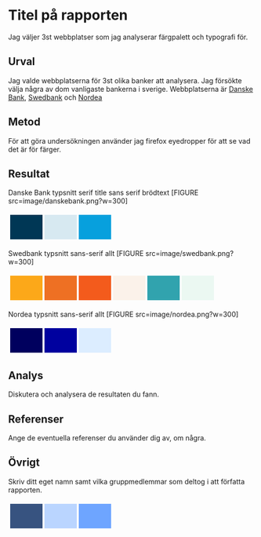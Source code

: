 Titel på rapporten
=======================

Jag väljer 3st webbplatser som jag analyserar färgpalett och typografi för.

Urval
-----------------------

Jag valde webbplatserna för 3st olika banker att analysera. Jag försökte välja några av dom vanligaste bankerna i sverige. Webbplatserna är [Danske Bank]([minimalistic](redovisning/kmom04?style=04_minimalistic)), [Swedbank](https://www.swedbank.se/) och [Nordea](https://www.nordea.se/)

Metod
-----------------------

För att göra undersökningen använder jag firefox eyedropper för att se vad det är för färger.

Resultat
-----------------------

Danske Bank
typsnitt serif title sans serif brödtext
[FIGURE src=image/danskebank.png?w=300]
<table style="border-spacing: 4px; border-collapse: separate">
<tr>
<td style="height: 50px; width: 50px; background-color: #003755">
<td style="height: 50px; width: 50px; background-color: #d7e9f1">
<td style="height: 50px; width: 50px; background-color: #07a0dd">
</tr>
</table>

Swedbank
typsnitt sans-serif allt
[FIGURE src=image/swedbank.png?w=300]
<table style="border-spacing: 4px; border-collapse: separate">
<tr>
<td style="height: 50px; width: 50px; background-color: #fca819">
<td style="height: 50px; width: 50px; background-color: #ee7023">
<td style="height: 50px; width: 50px; background-color: #f35b1c">
<td style="height: 50px; width: 50px; background-color: #fbf2ea">
<td style="height: 50px; width: 50px; background-color: #31a3ae">
<td style="height: 50px; width: 50px; background-color: #ebf8f2">
</tr>
</table>

Nordea
typsnitt sans-serif allt
[FIGURE src=image/nordea.png?w=300]
<table style="border-spacing: 4px; border-collapse: separate">
<tr>
<td style="height: 50px; width: 50px; background-color: #00005e">
<td style="height: 50px; width: 50px; background-color: #00019f">
<td style="height: 50px; width: 50px; background-color: #dcedff">
</tr>
</table>




Analys
-----------------------

Diskutera och analysera de resultaten du fann.

Referenser
-----------------------

Ange de eventuella referenser du använder dig av, om några.

Övrigt
-----------------------

Skriv ditt eget namn samt vilka gruppmedlemmar som deltog i att författa rapporten.


<table style="border-spacing: 4px; border-collapse: separate">
<tr>
<td style="height: 50px; width: 50px; background-color: #375380">
<td style="height: 50px; width: 50px; background-color: #BAD5FF">
<td style="height: 50px; width: 50px; background-color: #6EA5FF">
</tr>
</table>

